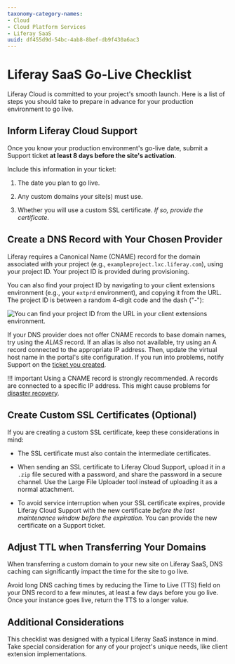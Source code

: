 ```yaml
---
taxonomy-category-names:
- Cloud
- Cloud Platform Services
- Liferay SaaS
uuid: df455d9d-54bc-4ab8-8bef-db9f430a6ac3
---
```

# Liferay SaaS Go-Live Checklist

Liferay Cloud is committed to your project's smooth launch. Here is a list of steps you should take to prepare in advance for your production environment to go live.

## Inform Liferay Cloud Support

Once you know your production environment's go-live date, submit a Support ticket **at least 8 days before the site's activation**.

Include this information in your ticket:

1. The date you plan to go live.

1. Any custom domains your site(s) must use.

1. Whether you will use a custom SSL certificate. *If so, provide the certificate*.

## Create a DNS Record with Your Chosen Provider

Liferay requires a Canonical Name (CNAME) record for the domain associated with your project (e.g., `exampleproject.lxc.liferay.com`), using your project ID. Your project ID is provided during provisioning.

You can also find your project ID by navigating to your client extensions environment (e.g., your `extprd` environment), and copying it from the URL. The project ID is between a random 4-digit code and the dash ("-"):

![You can find your project ID from the URL in your client extensions environment.](./liferay-saas-go-live-checklist/images/01.png)

If your DNS provider does not offer CNAME records to base domain names, try using the *ALIAS* record. If an alias is also not available, try using an A record connected to the appropriate IP address. Then, update the virtual host name in the portal's site configuration. If you run into problems, notify Support on the [ticket you created](#inform-liferay-cloud-support).

!!! important
    Using a CNAME record is strongly recommended. A records are connected to a specific IP address. This might cause problems for [disaster recovery](../support-and-troubleshooting/troubleshooting-tools-and-resources/disaster-recovery-overview.md).

## Create Custom SSL Certificates (Optional)

If you are creating a custom SSL certificate, keep these considerations in mind:

- The SSL certificate must also contain the intermediate certificates.

- When sending an SSL certificate to Liferay Cloud Support, upload it in a `.zip` file secured with a password, and share the password in a secure channel. Use the Large File Uploader tool instead of uploading it as a normal attachment.

- To avoid service interruption when your SSL certificate expires, provide Liferay Cloud Support with the new certificate *before the last maintenance window before the expiration*. You can provide the new certificate on a Support ticket.

## Adjust TTL when Transferring Your Domains

When transferring a custom domain to your new site on Liferay SaaS, DNS caching can significantly impact the time for the site to go live.

Avoid long DNS caching times by reducing the Time to Live (TTS) field on your DNS record to a few minutes, at least a few days before you go live. Once your instance goes live, return the TTS to a longer value.

## Additional Considerations

This checklist was designed with a typical Liferay SaaS instance in mind. Take special consideration for any of your project's unique needs, like client extension implementations.